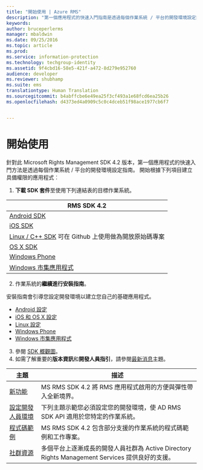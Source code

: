 ```yaml
---
title: "開始使用 | Azure RMS"
description: "第一個應用程式的快速入門指南是透過每個作業系統 / 平台的開發環境設定指南。"
keywords: 
author: bruceperlerms
manager: mbaldwin
ms.date: 09/25/2016
ms.topic: article
ms.prod: 
ms.service: information-protection
ms.technology: techgroup-identity
ms.assetid: 9f4cbd16-58e5-421f-a472-8d279e952760
audience: developer
ms.reviewer: shubhamp
ms.suite: ems
translationtype: Human Translation
ms.sourcegitcommit: b4abffcbe6e49ea25f3cf493a1e68fcd6ea25b26
ms.openlocfilehash: d4373ed4a0909c5c0c4dceb51f98ace1977cb6f7


---
```


# 開始使用

針對此 Microsoft Rights Management SDK 4.2 版本，第一個應用程式的快速入門方法是透過每個作業系統 / 平台的開發環境設定指南。 開始根據下列項目建立具備權限的應用程式︰

1. **下載 SDK 套件**至使用下列連結表的目標作業系統。

  |RMS SDK 4.2|
  |---------------|
  |[Android SDK](http://Go.Microsoft.Com/FWLink/p/?LinkId=404271)|
  |[iOS SDK](http://Go.Microsoft.Com/FWLink/p/?LinkId=404272)|
  |[Linux / C++ SDK](https://github.com/AzureAD/rms-sdk-for-cpp) 可在 Github 上使用做為開放原始碼專案|
  |[OS X SDK](http://Go.Microsoft.Com/FWLink/p/?LinkId=404273)|
  |[Windows Phone](http://go.microsoft.com/fwlink/p/?LinkId=524758)|
  |[Windows 市集應用程式](http://go.microsoft.com/fwlink/p/?LinkID=526163)|

2. 作業系統的**繼續進行安裝指南**。

  安裝指南會引導您設定開發環境以建立您自己的基礎應用程式。
  - [Android 設定](android-sdk.md)
  - [iOS 和 OS X 設定](ios-sdk.md)          
  - [Linux 設定](linux-setup.md)              
  - [Windows Phone](windows-phone-apps.md)     
  - [Windows 市集應用程式](winrt-sdk.md)

3. 參閱 [SDK 概觀圖](api-reference-4-2.md)。
4. 如需了解重要的**版本資訊**和**開發人員指引**，請參閱[最新消息](release-notes.md)主題。

  |主題|描述|
  |-----|-----------|
  |[新功能](release-notes.md)|MS RMS SDK 4.2 將 RMS 應用程式啟用的方便與彈性帶入全新境界。|
  |[設定開發人員環境](setup-developer-environment.md)|下列主題示範您必須設定您的開發環境，使 AD RMS SDK API 適用於您特定的作業系統。|
  |[程式碼範例](code-examples.md)|MS RMS SDK 4.2 包含部分支援的作業系統的程式碼範例和工作專案。|
  |[社群資源](community-resources.md)|多個平台上逐漸成長的開發人員社群為 Active Directory Rights Management Services 提供良好的支援。|



<!--HONumber=Oct16_HO1-->


